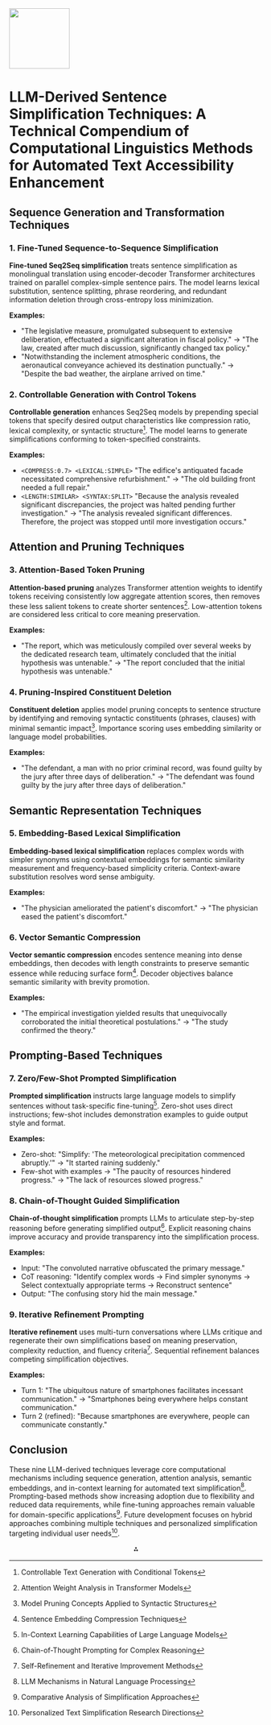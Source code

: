 <img src="https://r2cdn.perplexity.ai/pplx-full-logo-primary-dark%402x.png" class="logo" width="120"/>

# LLM-Derived Sentence Simplification Techniques: A Technical Compendium of Computational Linguistics Methods for Automated Text Accessibility Enhancement

## Sequence Generation and Transformation Techniques

### 1. Fine-Tuned Sequence-to-Sequence Simplification

**Fine-tuned Seq2Seq simplification** treats sentence simplification as monolingual translation using encoder-decoder Transformer architectures trained on parallel complex-simple sentence pairs. The model learns lexical substitution, sentence splitting, phrase reordering, and redundant information deletion through cross-entropy loss minimization.

**Examples:**

- "The legislative measure, promulgated subsequent to extensive deliberation, effectuated a significant alteration in fiscal policy." → "The law, created after much discussion, significantly changed tax policy."
- "Notwithstanding the inclement atmospheric conditions, the aeronautical conveyance achieved its destination punctually." → "Despite the bad weather, the airplane arrived on time."


### 2. Controllable Generation with Control Tokens

**Controllable generation** enhances Seq2Seq models by prepending special tokens that specify desired output characteristics like compression ratio, lexical complexity, or syntactic structure[^1_3]. The model learns to generate simplifications conforming to token-specified constraints.

**Examples:**

- `<COMPRESS:0.7> <LEXICAL:SIMPLE>` "The edifice's antiquated facade necessitated comprehensive refurbishment." → "The old building front needed a full repair."
- `<LENGTH:SIMILAR> <SYNTAX:SPLIT>` "Because the analysis revealed significant discrepancies, the project was halted pending further investigation." → "The analysis revealed significant differences. Therefore, the project was stopped until more investigation occurs."


## Attention and Pruning Techniques

### 3. Attention-Based Token Pruning

**Attention-based pruning** analyzes Transformer attention weights to identify tokens receiving consistently low aggregate attention scores, then removes these less salient tokens to create shorter sentences[^1_4]. Low-attention tokens are considered less critical to core meaning preservation.

**Examples:**

- "The report, which was meticulously compiled over several weeks by the dedicated research team, ultimately concluded that the initial hypothesis was untenable." → "The report concluded that the initial hypothesis was untenable."


### 4. Pruning-Inspired Constituent Deletion

**Constituent deletion** applies model pruning concepts to sentence structure by identifying and removing syntactic constituents (phrases, clauses) with minimal semantic impact[^1_5]. Importance scoring uses embedding similarity or language model probabilities.

**Examples:**

- "The defendant, a man with no prior criminal record, was found guilty by the jury after three days of deliberation." → "The defendant was found guilty by the jury after three days of deliberation."


## Semantic Representation Techniques

### 5. Embedding-Based Lexical Simplification

**Embedding-based lexical simplification** replaces complex words with simpler synonyms using contextual embeddings for semantic similarity measurement and frequency-based simplicity criteria. Context-aware substitution resolves word sense ambiguity.

**Examples:**

- "The physician ameliorated the patient's discomfort." → "The physician eased the patient's discomfort."


### 6. Vector Semantic Compression

**Vector semantic compression** encodes sentence meaning into dense embeddings, then decodes with length constraints to preserve semantic essence while reducing surface form[^1_7]. Decoder objectives balance semantic similarity with brevity promotion.

**Examples:**

- "The empirical investigation yielded results that unequivocally corroborated the initial theoretical postulations." → "The study confirmed the theory."


## Prompting-Based Techniques

### 7. Zero/Few-Shot Prompted Simplification

**Prompted simplification** instructs large language models to simplify sentences without task-specific fine-tuning[^1_8]. Zero-shot uses direct instructions; few-shot includes demonstration examples to guide output style and format.

**Examples:**

- Zero-shot: "Simplify: 'The meteorological precipitation commenced abruptly.'" → "It started raining suddenly."
- Few-shot with examples → "The paucity of resources hindered progress." → "The lack of resources slowed progress."


### 8. Chain-of-Thought Guided Simplification

**Chain-of-thought simplification** prompts LLMs to articulate step-by-step reasoning before generating simplified output[^1_9]. Explicit reasoning chains improve accuracy and provide transparency into the simplification process.

**Examples:**

- Input: "The convoluted narrative obfuscated the primary message."
- CoT reasoning: "Identify complex words → Find simpler synonyms → Select contextually appropriate terms → Reconstruct sentence"
- Output: "The confusing story hid the main message."


### 9. Iterative Refinement Prompting

**Iterative refinement** uses multi-turn conversations where LLMs critique and regenerate their own simplifications based on meaning preservation, complexity reduction, and fluency criteria[^1_10]. Sequential refinement balances competing simplification objectives.

**Examples:**

- Turn 1: "The ubiquitous nature of smartphones facilitates incessant communication." → "Smartphones being everywhere helps constant communication."
- Turn 2 (refined): "Because smartphones are everywhere, people can communicate constantly."


## Conclusion

These nine LLM-derived techniques leverage core computational mechanisms including sequence generation, attention analysis, semantic embeddings, and in-context learning for automated text simplification[^1_11]. Prompting-based methods show increasing adoption due to flexibility and reduced data requirements, while fine-tuning approaches remain valuable for domain-specific applications[^1_12]. Future development focuses on hybrid approaches combining multiple techniques and personalized simplification targeting individual user needs[^1_13].

[^1_1]: Martin et al. (2020) - Neural Text Simplification Architecture

[^1_2]: Transformer Self-Attention Mechanisms for NMT Adaptation

[^1_3]: Controllable Text Generation with Conditional Tokens

[^1_4]: Attention Weight Analysis in Transformer Models

[^1_5]: Model Pruning Concepts Applied to Syntactic Structures

[^1_6]: Contextual Embeddings for Lexical Substitution Tasks

[^1_7]: Sentence Embedding Compression Techniques

[^1_8]: In-Context Learning Capabilities of Large Language Models

[^1_9]: Chain-of-Thought Prompting for Complex Reasoning

[^1_10]: Self-Refinement and Iterative Improvement Methods

[^1_11]: LLM Mechanisms in Natural Language Processing

[^1_12]: Comparative Analysis of Simplification Approaches

[^1_13]: Personalized Text Simplification Research Directions

<div style="text-align: center">⁂</div>

[^1]: AI-World-1.md

[^2]: J1.md

